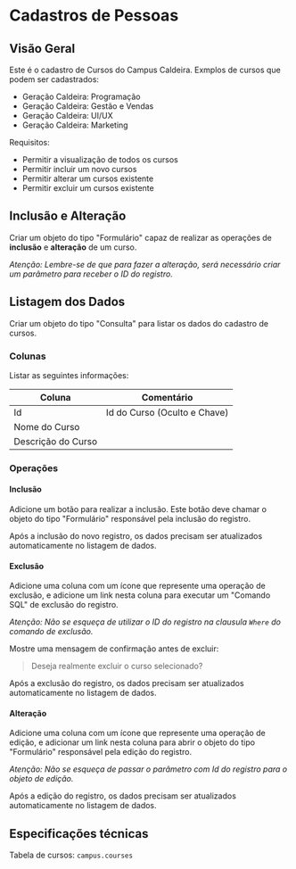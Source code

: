 # Cadastros de Pessoas

## Visão Geral
Este é o cadastro de Cursos do Campus Caldeira. Exmplos de cursos que podem ser cadastrados: 

- Geração Caldeira: Programação
- Geração Caldeira: Gestão e Vendas
- Geração Caldeira: UI/UX
- Geração Caldeira: Marketing

Requisitos:

- Permitir a visualização de todos os cursos
- Permitir incluir um novo cursos
- Permitir alterar um cursos existente
- Permitir excluir um cursos existente

## Inclusão e Alteração
Criar um objeto do tipo "Formulário" capaz de realizar as operações de __inclusão__ e __alteração__ de um curso.

_Atenção: Lembre-se de que para fazer a alteração, será necessário criar um parâmetro para receber o ID do registro._

## Listagem dos Dados
Criar um objeto do tipo "Consulta" para listar os dados do cadastro de cursos.

### Colunas
Listar as seguintes informações:

| Coluna             | Comentário
|--------------------|-----
| Id                 | Id do Curso (Oculto e Chave)
| Nome do Curso      | 
| Descrição do Curso |

### Operações

#### Inclusão
Adicione um botão para realizar a inclusão. Este botão deve chamar o objeto do tipo "Formulário" responsável pela inclusão do registro. 

Após a inclusão do novo registro, os dados precisam ser atualizados automaticamente no listagem de dados.

#### Exclusão
Adicione uma coluna com um ícone que represente uma operação de exclusão, e adicione um link nesta coluna para executar um "Comando SQL" de exclusão do registro.

_Atenção: Não se esqueça de utilizar o ID do registro na clausula `Where` do comando de exclusão._

Mostre uma mensagem de confirmação antes de excluir:
> Deseja realmente excluir o curso selecionado?

Após a exclusão do registro, os dados precisam ser atualizados automaticamente no listagem de dados.

#### Alteração
Adicione uma coluna com um ícone que represente uma operação de edição, e adicionar um link nesta coluna para abrir o objeto do tipo "Formulário" responsável pela edição do registro.

_Atenção: Não se esqueça de passar o parâmetro com Id do registro para o objeto de edição._

Após a edição do registro, os dados precisam ser atualizados automaticamente no listagem de dados.

## Especificações técnicas

Tabela de cursos: `campus.courses`



